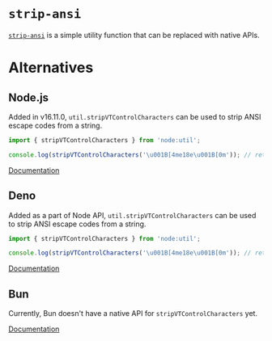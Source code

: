 # `strip-ansi`

[`strip-ansi`](https://www.npmjs.com/package/strip-ansi) is a simple utility function that can be replaced with native APIs.

# Alternatives

## Node.js

Added in v16.11.0, `util.stripVTControlCharacters` can be used to strip ANSI escape codes from a string.

```js
import { stripVTControlCharacters } from 'node:util';

console.log(stripVTControlCharacters('\u001B[4me18e\u001B[0m')); // returns 'e18e'
```

[Documentation](https://nodejs.org/api/util.html#utilstripvtcontrolcharactersstr)

## Deno

Added as a part of Node API, `util.stripVTControlCharacters` can be used to strip ANSI escape codes from a string.

```js
import { stripVTControlCharacters } from 'node:util';

console.log(stripVTControlCharacters('\u001B[4me18e\u001B[0m')); // returns 'e18e'
```

[Documentation](https://docs.deno.com/api/node/util/~/stripVTControlCharacters)

## Bun

Currently, Bun doesn't have a native API for `stripVTControlCharacters` yet.

[Documentation](https://bun.sh/docs/runtime/nodejs-apis#node-util)
